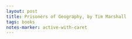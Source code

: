 ```yaml
---
layout: post
title: Prisoners of Geography, by Tim Marshall 
tags: books
notes-marker: active-with-caret
---
```


